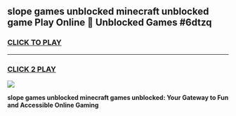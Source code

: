 
## slope games unblocked minecraft unblocked game Play Online 👋 Unblocked Games #6dtzq
<h3>
<a href="https://premium.freeplayer.one?title=slope_games_unblocked_minecraft&ref=21F">CLICK TO PLAY</a></h3>
<hr>

<h3>
<a href="https://premium.freeplayer.one?title=slope_games_unblocked_minecraft&ref=21F">CLICK 2 PLAY</a>
  
</h3>

<a href="https://premium.freeplayer.one?title=slope_games_unblocked_minecraft&ref=21F/"><img src="https://clearcache.store/games.png"></a>


**slope games unblocked minecraft games unblocked: Your Gateway to Fun and Accessible Online Gaming**
